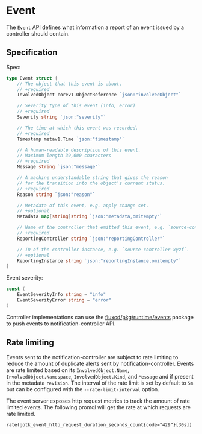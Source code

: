 # Event

The `Event` API defines what information a report of an event issued by a controller should contain.

## Specification

Spec:

```go
type Event struct {
	// The object that this event is about.
	// +required
	InvolvedObject corev1.ObjectReference `json:"involvedObject"`

	// Severity type of this event (info, error)
	// +required
	Severity string `json:"severity"`

	// The time at which this event was recorded.
	// +required
	Timestamp metav1.Time `json:"timestamp"`

	// A human-readable description of this event.
	// Maximum length 39,000 characters
	// +required
	Message string `json:"message"`

	// A machine understandable string that gives the reason
	// for the transition into the object's current status.
	// +required
	Reason string `json:"reason"`

	// Metadata of this event, e.g. apply change set.
	// +optional
	Metadata map[string]string `json:"metadata,omitempty"`

	// Name of the controller that emitted this event, e.g. `source-controller`.
	// +required
	ReportingController string `json:"reportingController"`

	// ID of the controller instance, e.g. `source-controller-xyzf`.
	// +optional
	ReportingInstance string `json:"reportingInstance,omitempty"`
}
```

Event severity:

```go
const (
	EventSeverityInfo string = "info"
	EventSeverityError string = "error"
)
```

Controller implementations can use the [fluxcd/pkg/runtime/events](https://github.com/fluxcd/pkg/tree/main/runtime/events)
package to push events to notification-controller API.

## Rate limiting

Events sent to the notification-controller are subject to rate limiting to reduce the amount of duplicate alerts sent by notification-controller. Events are rate limited based on its `InvolvedObject.Name`, `InvolvedObject.Namespace`, `InvolvedObject.Kind`, and `Message` and if present in the metadata `revision`. The interval of the rate limit is set by default to `5m` but can be configured with the `--rate-limit-interval` option.

The event server exposes http request metrics to track the amount of rate limited events. The following promql will get the rate at which requests are rate limited.
```
rate(gotk_event_http_request_duration_seconds_count{code="429"}[30s])
```

